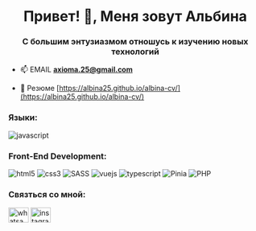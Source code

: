 <h1 align="center">Привет! 👋, Меня зовут Альбина</h1>
<h3 align="center">C большим энтузиазмом отношусь к изучению новых технологий</h3>

- 📫 EMAIL **axioma.25@gmail.com**

- 📄 Резюме [https://albina25.github.io/albina-cv/](https://albina25.github.io/albina-cv/)

<h3 align="left">Языки:</h3>
  
   ![javascript](https://img.shields.io/badge/javascript-292929?style=for-the-badge&logo=javascript&logoColor=F7DF1E)
 
  
<h3 align="left">Front-End Development:</h3>
  
  ![html5](https://img.shields.io/badge/html5-e34f26?style=for-the-badge&logo=html5&logoColor=white) 
  ![css3](https://img.shields.io/badge/css3-1572b6?style=for-the-badge&logo=css3&logoColor=white)
  ![SASS](https://img.shields.io/badge/SASS-cc6699?style=for-the-badge&logo=SASS&logoColor=white)
  ![vuejs](https://img.shields.io/badge/vuejs-00a86b?style=for-the-badge&logo=vue.js&logoColor=white)
  ![typescript](https://img.shields.io/badge/typescript-3178c6?style=for-the-badge&logo=typescript&logoColor=white)
  ![Pinia](https://img.shields.io/badge/Pinia-FFD700?style=for-the-badge&logo=vue.js&logoColor=white)
  ![PHP](https://img.shields.io/badge/php-%23777BB4.svg?style=for-the-badge&logo=php&logoColor=white)
 
<!-- <p align="left"> <a href="https://vuejs.org/" target="_blank"> <img src="https://raw.githubusercontent.com/devicons/devicon/master/icons/vuejs/vuejs-original-wordmark.svg" alt="vuejs" width="40" height="40"/> </a> </p> -->
<!-- <p align="left"> <a href="https://www.typescriptlang.org/" target="_blank"> <img src="https://raw.githubusercontent.com/devicons/devicon/master/icons/typescript/typescript-original.svg" alt="typescript" width="40" height="40"/> </a> </p> -->


<h3 align="left">Связться со мной:</h3>
<p align="left">
<a href="https://whatsapp.com/79874991540" target="blank"><img align="center" src="https://raw.githubusercontent.com/rahuldkjain/github-profile-readme-generator/master/src/images/icons/Social/whatsapp.svg" alt="whatsapp" height="30" width="40" /></a>
<a href="https://instagram.com/albina.axioma" target="blank"><img align="center" src="https://raw.githubusercontent.com/rahuldkjain/github-profile-readme-generator/master/src/images/icons/Social/instagram.svg" alt="instagram" height="30" width="40" /></a>
</p>

